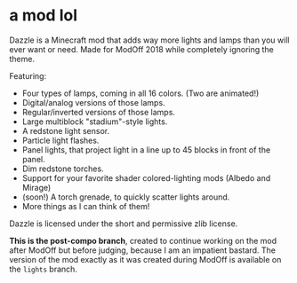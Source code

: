 a mod lol
=========

Dazzle is a Minecraft mod that adds way more lights and lamps than you will ever want or need. Made for ModOff 2018 while completely ignoring the theme.

Featuring:
 - Four types of lamps, coming in all 16 colors. (Two are animated!)
 - Digital/analog versions of those lamps.
 - Regular/inverted versions of those lamps.
 - Large multiblock "stadium"-style lights.
 - A redstone light sensor.
 - Particle light flashes.
 - Panel lights, that project light in a line up to 45 blocks in front of the panel.
 - Dim redstone torches.
 - Support for your favorite shader colored-lighting mods (Albedo and Mirage)
 - (soon!) A torch grenade, to quickly scatter lights around.
 - More things as I can think of them!
 
Dazzle is licensed under the short and permissive zlib license.

**This is the post-compo branch**, created to continue working on the mod after ModOff but before judging, because I am an impatient bastard. The version of the mod exactly as it was created during ModOff is available on the `lights` branch.
